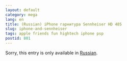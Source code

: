 ```yaml
---
layout: default
category: mega
lang: en
title: (Russian) iPhone гарнитура Sennheiser HD 485
slug: iphone-and-sennheiser
tags: apple friends fun hightech iphone psp 
postid: 801
---
```

<p>Sorry, this entry is only available in <a href="http://mega.genn.org/export/getposts.php">Russian</a>.</p>